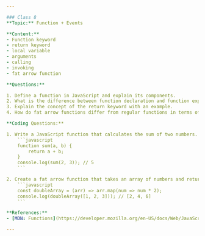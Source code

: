 ```yaml
---

### Class 8
**Topic:** Function + Events

**Content:**
- Function keyword
- return keyword
- local variable
- arguments
- calling
- invoking
- fat arrow function

**Questions:**

1. Define a function in JavaScript and explain its components.
2. What is the difference between function declaration and function expression?
3. Explain the concept of the return keyword with an example.
4. How do fat arrow functions differ from regular functions in terms of `this` context?

**Coding Questions:**

1. Write a JavaScript function that calculates the sum of two numbers.
    ```javascript
    function sum(a, b) {
        return a + b;
    }
    console.log(sum(2, 3)); // 5
    ```

2. Create a fat arrow function that takes an array of numbers and returns an array with each number doubled.
    ```javascript
    const doubleArray = (arr) => arr.map(num => num * 2);
    console.log(doubleArray([1, 2, 3])); // [2, 4, 6]
    ```

**References:**
- [MDN: Functions](https://developer.mozilla.org/en-US/docs/Web/JavaScript/Guide/Functions)

---
```

